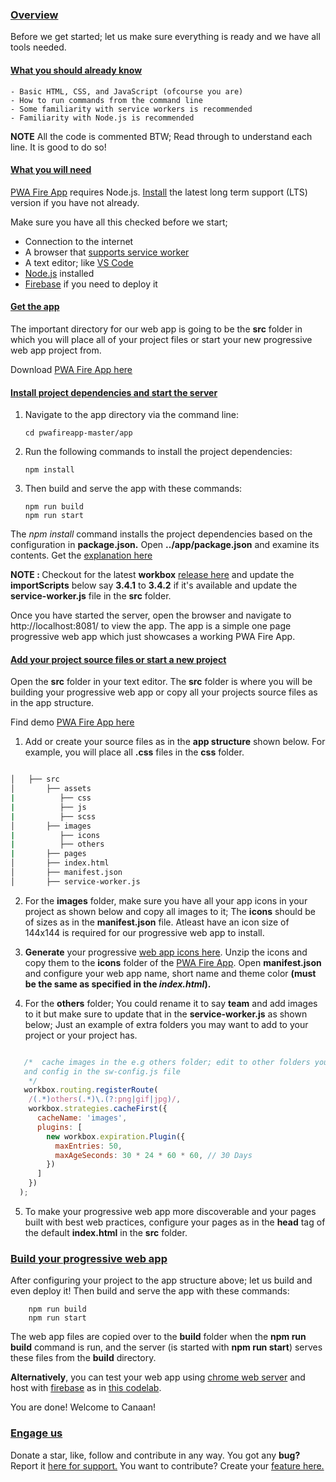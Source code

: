 ### [Overview](https://pwafire.org/app)

Before we get started; let us make sure everything is ready and we have all tools needed.

#### [What you should already know]()

    - Basic HTML, CSS, and JavaScript (ofcourse you are)
    - How to run commands from the command line
    - Some familiarity with service workers is recommended
    - Familiarity with Node.js is recommended
 
 **NOTE** All the code is commented BTW; Read through to understand each line. It is good to do so!

#### [What you will need]()

[PWA Fire App](https://pwafire.org/developer/app) requires Node.js. [Install](https://nodejs.org/en/) the latest long term support (LTS)  version if you have not already.

Make sure you have all this checked before we start;

  - Connection to the internet
  - A browser that [supports service worker](https://pwafire.org/developer/tools/browser-test/)
  - A text editor; like [VS Code](https://code.visualstudio.com/)
  - [Node.js](https://nodejs.org/en/) installed
  - [Firebase](https://pwafire.org/developer/codelabs/firebase-hosting-web/) if you need to deploy it
  
#### [Get the app](https://github.com/mayeedwin/pwafireapp/archive/master.zip)

The important directory for our web app is going to be the **src** folder in which you will place all of your project files or start your new progressive web app project from.

Download [PWA Fire App here](https://github.com/mayeedwin/pwafireapp/archive/master.zip)

#### [Install project dependencies and start the server]()

 1. Navigate to the app directory via the command line:

        cd pwafireapp-master/app
     
 2. Run the following commands to install the project dependencies:

        npm install
        
 3. Then build and serve the app with these commands:

        npm run build
        npm run start
        
The *npm install* command installs the project dependencies based on the configuration in **package.json.** Open **../app/package.json** and examine its contents. Get the [explanation here](https://pwafire.org/developer/pwa/started/#sw-config-for-node)

<p><b>NOTE : </b>Checkout for the latest <b>workbox</b> <a href="https://developers.google.com/web/tools/workbox/guides/get-started#importing_workbox" target="_blank" rel="noopener">release here</a> and update the <b>importScripts</b> below say <b>3.4.1</b> to <b>3.4.2</b> if it's available and update the <b>service-worker.js</b> file in the <b>src</b> folder.</p>

Once you have started the server, open the browser and navigate to http://localhost:8081/ to view the app. The app is a simple one page progressive web app which just showcases a working PWA Fire App.

#### [Add your project source files or start a new project]()

Open the **src** folder in your text editor. The **src** folder is where you will be building your progressive web app or copy all your projects source files as in the app structure.

Find demo [PWA Fire App here](https://pwafireapp.firebaseapp.com)

 1. Add or create your source files as in the **app structure** shown below. For example, you will place all **.css** files in the **css** folder.

```bash

│   ├── src
│       ├── assets
|          ├── css
|          ├── js
|          ├── scss
│       ├── images
|          ├── icons
|          ├── others
|       ├── pages
│       ├── index.html
│       ├── manifest.json
│       ├── service-worker.js

```

 2. For the **images** folder, make sure you have all your app icons in your project as shown below and copy all images to it; The **icons** should be of sizes as in the **manifest.json** file. Atleast have an icon size of 144x144 is required for our progressive web app to install.

 3. **Generate** your progressive [web app icons here](https://app-manifest.firebaseapp.com/). Unzip the icons and copy them to the **icons** folder of the [PWA Fire App](https://pwafire.org/developer/app). Open **manifest.json** and configure your web app name, short name and theme color **(must be the same as specified in the *index.html*).**

 4. For the **others** folder; You could rename it to say **team** and add images to it but make sure to update that in the **service-worker.js** as shown below; Just an example of extra folders you may want to add to your project or your project has.

```javascript

   /*  cache images in the e.g others folder; edit to other folders you got 
   and config in the sw-config.js file
    */
   workbox.routing.registerRoute(
    /(.*)others(.*)\.(?:png|gif|jpg)/,
    workbox.strategies.cacheFirst({
      cacheName: 'images',
      plugins: [
        new workbox.expiration.Plugin({
          maxEntries: 50,
          maxAgeSeconds: 30 * 24 * 60 * 60, // 30 Days
        })
      ]
    })
  );

```

5. To make your progressive web app more discoverable and your pages built with best web practices, configure your pages as in the **head** tag of the default **index.html** in the **src** folder.

### [Build your progressive web app]()

After configuring your project to the app structure above; let us build and even deploy it!
Then build and serve the app with these commands:

        npm run build
        npm run start
        
The web app files are copied over to the **build** folder when the **npm run build** command is run, and the server (is started with **npm run start**) serves these files from the **build** directory.

**Alternatively**, you can test your web app using [chrome web server](https://chrome.google.com/webstore/detail/web-server-for-chrome/ofhbbkphhbklhfoeikjpcbhemlocgigb?hl=en) and host with [firebase](https://firebase.google.com/docs/web/setup) as in [this codelab](https://pwafire.org/developer/codelabs/firebase-hosting-web/).

You are done! Welcome to Canaan!

### [Engage us](https://twitter.com/pwafire)
Donate a star, like, follow and contribute in any way. You got any **bug?** Report it [here for support.](https://github.com/mayeedwin/pwafireapp/issues/new) You want to contribute? Create your [feature here.](https://github.com/mayeedwin/pwafireapp/issues/new)
